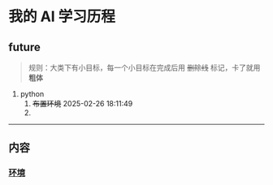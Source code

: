 # 我的 AI 学习历程 

## future

>规则：大类下有小目标，每一个小目标在完成后用 ~~删除线~~ 标记，卡了就用 **粗体**

1. python
    1. ~~布置环境~~ 2025-02-26 18:11:49
    1.  
___
## 内容

### [环境](ev\env.md)
